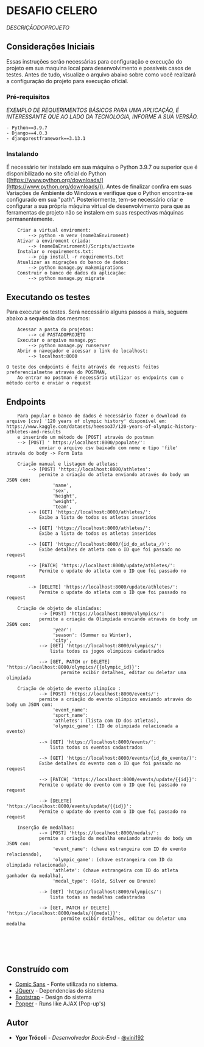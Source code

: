 DESAFIO CELERO
=================
_DESCRIÇÃODOPROJETO_

## [](#considera%C3%A7%C3%B5es-iniciais)Considerações Iniciais

Essas instruções serão necessárias para configuração e execução do projeto em sua maquina local para desenvolvimento e possíveis casos de testes. Antes de tudo, visualize o arquivo abaixo sobre como você realizará a configuração do projeto para execução oficial.

### [](#pr%C3%A9-requisitos)Pré-requisitos

_EXEMPLO DE REQUERIMENTOS BÁSICOS PARA UMA APLICAÇÃO, É INTERESSANTE QUE AO LADO DA TECNOLOGIA, INFORME A SUA VERSÃO._

```
- Python==3.9.7
- Django==4.0.3
- djangorestframework==3.13.1 
```

### [](#instalando)Instalando

É necessário ter instalado em sua máquina o Python 3.9.7 ou superior que é disponibilizado no site oficial do Python ([https://www.python.org/downloads/](https://www.python.org/downloads/)). Antes de finalizar confira em suas Variações de Ambiente do Windows e verifique que o Python encontra-se configurado em sua "path". Posteriormente, tem-se necessário criar e configurar a sua própria máquina virtual de desenvolvimento para que as ferramentas de projeto não se instalem em suas respectivas máquinas permanentemente.

```
	Criar a virtual enviroment:
		--> python -m venv (nomeDaEnviroment)
	Ativar a enviroment criada:
		--> (nomeDaEnviroment)/Scripts/activate
	Instalar o requirements.txt:
	    --> pip install -r requirements.txt
	Atualizar as migrações do banco de dados:
	    --> python manage.py makemigrations
	Construir o banco de dados da aplicação:
	    --> python manage.py migrate
```

## [](#executando-os-testes)Executando os testes

Para executar os testes. Será necessário alguns passos a mais, seguem abaixo a sequência dos mesmos:

```
	Acessar a pasta do projetos:
		--> cd PASTADOPROJETO
	Executar o arquivo manage.py:
		--> python manage.py runserver
	Abrir o navegador e acessar o link de localhost:
		--> localhost:8000
```
	O teste dos endpoints é feito através de requests feitos preferencialmetne através do POSTMAN,
		Ao entrar no postman é necessário utilizar os endpoints com o método certo e enviar o request

## [](#utilizando-app)Endpoints

```
	Para popular o banco de dados é necessário fazer o download do arquivo [csv] '120 years of olympic history' disponível em: https://www.kaggle.com/datasets/heesoo37/120-years-of-olympic-history-athletes-and-results
    e inserindo um método de [POST] através do postman 
    --> [POST] ' https://localhost:8000/populate/':
            enviar o arquivo csv baixado com nome e tipo 'file' através do body -> Form Data

	Criação manual e listagem de atletas:
		--> [POST] 'https://localhost:8000/athletes':
			permite a criação do atleta enviando através do body um JSON com:
				 'name',
				 'sex',
				 'height',
				 'weight',
				 'team',
		--> [GET] 'https://localhost:8000/athletes/':
			Exibe a lista de todos os atletas inseridos 
		
		--> [GET] 'https://localhost:8000/athletes/':
			Exibe a lista de todos os atletas inseridos 

		--> [GET] 'https://localhost:8000/{id_do_atleta_/)':
			Exibe detalhes de atleta com o ID que foi passado no request

		--> [PATCH] 'https://localhost:8000/update/athletes/':
			Permite o update do atleta com o ID que foi passado no request

		--> [DELETE] 'https://localhost:8000/update/athletes/':
			Permite o update do atleta com o ID que foi passado no request
        
    Criação de objeto de olimíadas:
    		--> [POST] 'https://localhost:8000/olympics/':
			permite a criação da Olimpíada enviando através do body um JSON com:
				 'year':
				 'season': (Summer ou Winter),
				 'city',
            --> [GET] 'https://localhost:8000/olympics/':
                lista todos os jogos olimpicos cadastrados
            
            --> [GET, PATCH or DELETE]  'https://localhost:8000/olympics/{{olympic_id}}':
                    permite exibir detalhes, editar ou deletar uma olimpíada 

    Criação de objeto de evento olímpíco :
    		--> [POST] 'https://localhost:8000/events/':
			permite a criação do evento olímpico enviando através do body um JSON com:
				 'event_name':
				 'sport_name': 
				 'athletes': (lista com ID dos atletas),
                 'olympic_game': (ID de olimpiada relacionada a evento)

            --> [GET] 'https://localhost:8000/events/':
                lista todos os eventos cadastrados
            
    		--> [GET] 'https://localhost:8000/events/{id_do_evento/)':
			Exibe detalhes do evento com o ID que foi passado no request

		    --> [PATCH] 'https://localhost:8000/events/update/{{id}}':
			Permite o update do evento com o ID que foi passado no request

		    --> [DELETE] 'https://localhost:8000/events/update/{{id}}':
			Permite o update do evento com o ID que foi passado no request

    Inserção de medalhas:
    		--> [POST] 'https://localhost:8000/medals/':
			permite a criação da medalha enviando através do body um JSON com:
				 'event_name': (chave estrangeira com ID do evento relacionado),
				 'olympic_game': (chave estrangeira com ID da olimpíada relacionada),
				 'athlete': (chave estrangeira com ID do atleta ganhador da medalha),
                 'medal_type': (Gold, Silver ou Bronze)

            --> [GET] 'https://localhost:8000/olympics/':
                lista todas as medalhas cadastradas
            
            --> [GET, PATCH or DELETE]  'https://localhost:8000/medals/{{medal}}':
                    permite exibir detalhes, editar ou deletar uma medalha 
            





```

## [](#constru%C3%ADdo-com)Construído com

-   [Comic Sans](http://fonts.googleapis.com/css?family=Source+Sans+Pro:200,300,400,600,700,900) - Fonte utilizada no sistema.
-   [JQuery](http://code.jquery.com/ui/1.11.0/themes/smoothness/jquery-ui.css) - Dependencias do sistema
-   [Bootstrap](https://stackpath.bootstrapcdn.com/bootstrap/4.1.0/css/bootstrap.min.css) - Design do sistema
-   [Popper](https://cdnjs.cloudflare.com/ajax/libs/popper.js/1.14.0/umd/popper.min.js) - Runs like AJAX (Pop-up's)

## [](#autor)Autor

-   **Ygor Trócoli** - _Desenvolvedor Back-End_ - [@vini192](https://github.com/Trocoli)
